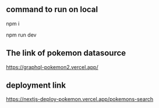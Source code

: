## command to run on local

npm i

npm run dev

## The link of pokemon datasource

https://graphql-pokemon2.vercel.app/

## deployment link

https://nextjs-deploy-pokemon.vercel.app/pokemons-search
